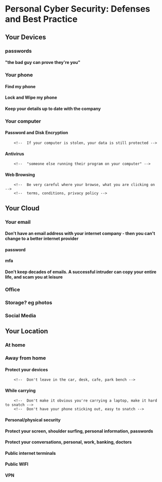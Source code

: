 # Personal Cyber Security: Defenses and Best Practice

## Your Devices
### passwords
#### "the bad guy can prove they're you"
### Your phone
#### Find my phone
#### Lock and Wipe my phone
#### Keep your details up to date with the company
### Your computer
#### Password and Disk Encryption
<!--  prevent logging in to your laptop -->
		<!--  If your computer is stolen, your data is still protected -->
#### Antivirus
		<!--  "someone else running their program on your computer" -->
#### Web Browsing
		<!--  Be very careful where your browse, what you are clicking on -->
		<!--  terms, conditions, privacy policy -->

## Your Cloud
### Your email
#### Don't have an email address with your internet company - then you can't change to a better internet provider
#### password
#### mfa
#### Don't keep decades of emails. A successful intruder can copy your entire life, and scam you at leisure
### Office
### Storage? eg photos
### Social Media

## Your Location
### At home
### Away from home
#### Protect your devices
		<!--  Don't leave in the car, desk, cafe, park bench -->
#### While carrying
		<!--  Don't make it obvious you're carrying a laptop, make it hard to snatch -->
		<!--  Don't have your phone sticking out, easy to snatch -->
#### Personal/physical security
#### Protect your screen, shoulder surfing, personal information, passwords
#### Protect your conversations, personal, work, banking, doctors
#### Public internet terminals
#### Public WIFI
#### VPN

